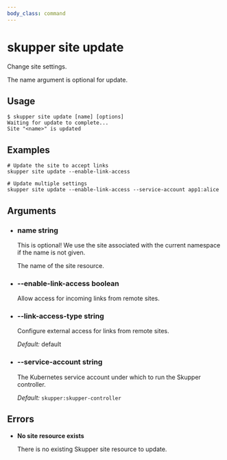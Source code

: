 ```yaml
---
body_class: command
---
```


# skupper site update

Change site settings.

The name argument is optional for update.

## Usage

~~~ shell
$ skupper site update [name] [options]
Waiting for update to complete...
Site "<name>" is updated
~~~

## Examples

~~~
# Update the site to accept links
skupper site update --enable-link-access

# Update multiple settings
skupper site update --enable-link-access --service-account app1:alice
~~~

## Arguments

- <h3 id="name">name <span class="argument-info">string</span></h3>

  This is optional!  We use the site associated with the
  current namespace if the name is not given.
  
  The name of the site resource.

- <h3 id="--enable-link-access">--enable-link-access <span class="argument-info">boolean</span></h3>

  Allow access for incoming links from remote sites.

- <h3 id="--link-access-type">--link-access-type <span class="argument-info">string</span></h3>

  Configure external access for links from remote sites.

  _Default:_ default

- <h3 id="--service-account">--service-account <span class="argument-info">string</span></h3>

  The Kubernetes service account under which to run the
  Skupper controller.

  _Default:_ `skupper:skupper-controller`

## Errors

- **No site resource exists**

  There is no existing Skupper site resource to update.
  
